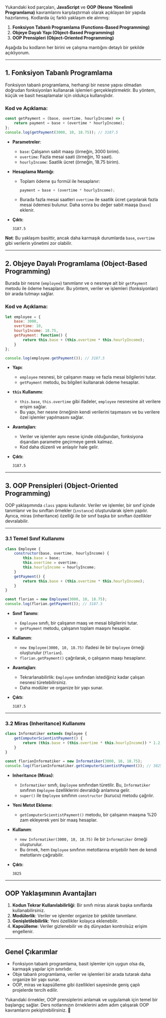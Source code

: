 Yukarıdaki kod parçaları, **JavaScript** ve **OOP (Nesne Yönelimli Programlama)** kavramlarını karşılaştırmalı olarak açıklayan bir yapıda hazırlanmış. Kodlarda üç farklı yaklaşım ele alınmış:

1. **Fonksiyon Tabanlı Programlama (Functions-Based Programming)**
2. **Objeye Dayalı Yapı (Object-Based Programming)**
3. **OOP Prensipleri (Object-Oriented Programming)**

Aşağıda bu kodların her birini ve çalışma mantığını detaylı bir şekilde açıklıyorum.

---

## 1. **Fonksiyon Tabanlı Programlama**

Fonksiyon tabanlı programlama, herhangi bir nesne yapısı olmadan doğrudan fonksiyonları kullanarak işlemleri gerçekleştirmektir. Bu yöntem, küçük ve basit hesaplamalar için oldukça kullanışlıdır.

### Kod ve Açıklama:

```javascript
const getPayment = (base, overtime, hourlyIncome) => {
    return payment = base + (overtime * hourlyIncome);
};
console.log(getPayment(3000, 10, 18.75)); // 3187.5
```

- **Parametreler**:
  - `base`: Çalışanın sabit maaşı (örneğin, 3000 birim).
  - `overtime`: Fazla mesai saati (örneğin, 10 saat).
  - `hourlyIncome`: Saatlik ücret (örneğin, 18.75 birim).

- **Hesaplama Mantığı**:
  - Toplam ödeme şu formül ile hesaplanır:
    ```javascript
    payment = base + (overtime * hourlyIncome);
    ```
  - Burada fazla mesai saatleri `overtime` ile saatlik ücret çarpılarak fazla mesai ödemesi bulunur. Daha sonra bu değer sabit maaşa (`base`) eklenir.

- **Çıktı**:
  ```plaintext
  3187.5
  ```

**Not**: Bu yaklaşım basittir, ancak daha karmaşık durumlarda `base`, `overtime` gibi verilerin yönetimi zor olabilir.

---

## 2. **Objeye Dayalı Programlama (Object-Based Programming)**

Burada bir nesne (`employee`) tanımlanır ve o nesneye ait bir `getPayment` metodu ile ödeme hesaplanır. Bu yöntem, veriler ve işlemleri (fonksiyonları) bir arada tutmayı sağlar.

### Kod ve Açıklama:

```javascript
let employee = {
    base: 3000,
    overtime: 10,
    hourlyIncome: 18.75,
    getPayment: function() {
        return this.base + (this.overtime * this.hourlyIncome);
    }
};

console.log(employee.getPayment()); // 3187.5
```

- **Yapı**:
  - `employee` nesnesi, bir çalışanın maaşı ve fazla mesai bilgilerini tutar.
  - `getPayment` metodu, bu bilgileri kullanarak ödeme hesaplar.

- **`this` Kullanımı**:
  - `this.base`, `this.overtime` gibi ifadeler, `employee` nesnesine ait verilere erişim sağlar.
  - Bu yapı, her nesne örneğinin kendi verilerini taşımasını ve bu verilere özel işlemler yapılmasını sağlar.

- **Avantajları**:
  - Veriler ve işlemler aynı nesne içinde olduğundan, fonksiyona dışarıdan parametre geçirmeye gerek kalmaz.
  - Kod daha düzenli ve anlaşılır hale gelir.

- **Çıktı**:
  ```plaintext
  3187.5
  ```

---

## 3. **OOP Prensipleri (Object-Oriented Programming)**

OOP yaklaşımında `class` yapısı kullanılır. Veriler ve işlemler, bir sınıf içinde tanımlanır ve bu sınıftan örnekler (`instance`) oluşturularak işlem yapılır. Ayrıca, miras (inheritance) özelliği ile bir sınıf başka bir sınıftan özellikler devralabilir.

---

### 3.1 **Temel Sınıf Kullanımı**

```javascript
class Employee {
    constructor(base, overtime, hourlyIncome) {
        this.base = base;
        this.overtime = overtime;
        this.hourlyIncome = hourlyIncome;
    }
    getPayment() {
        return this.base + (this.overtime * this.hourlyIncome);
    }
}

const florian = new Employee(3000, 10, 18.75);
console.log(florian.getPayment()); // 3187.5
```

- **Sınıf Tanımı**:
  - `Employee` sınıfı, bir çalışanın maaş ve mesai bilgilerini tutar.
  - `getPayment` metodu, çalışanın toplam maaşını hesaplar.

- **Kullanım**:
  - `new Employee(3000, 10, 18.75)` ifadesi ile bir `Employee` örneği oluşturulur (`florian`).
  - `florian.getPayment()` çağrılarak, o çalışanın maaşı hesaplanır.

- **Avantajları**:
  - Tekrarlanabilirlik: `Employee` sınıfından istediğiniz kadar çalışan nesnesi türetebilirsiniz.
  - Daha modüler ve organize bir yapı sunar.

- **Çıktı**:
  ```plaintext
  3187.5
  ```

---

### 3.2 **Miras (Inheritance) Kullanımı**

```javascript
class Informatiker extends Employee {
    getComputerScientistPayment() {
        return (this.base + (this.overtime * this.hourlyIncome)) * 1.2;
    }
}

const florianInformatiker = new Informatiker(3000, 10, 18.75);
console.log(florianInformatiker.getComputerScientistPayment()); // 3825
```

- **Inheritance (Miras)**:
  - `Informatiker` sınıfı, `Employee` sınıfından türetilir. Bu, `Informatiker` sınıfının `Employee` özelliklerini devraldığı anlamına gelir.
  - `super()` ile `Employee` sınıfının `constructor` (kurucu) metodu çağrılır.

- **Yeni Metot Ekleme**:
  - `getComputerScientistPayment()` metodu, bir çalışanın maaşına %20 zam ekleyerek yeni bir maaş hesaplar.

- **Kullanım**:
  - `new Informatiker(3000, 10, 18.75)` ile bir `Informatiker` örneği oluşturulur.
  - Bu örnek, hem `Employee` sınıfının metotlarına erişebilir hem de kendi metotlarını çağırabilir.

- **Çıktı**:
  ```plaintext
  3825
  ```

---

## OOP Yaklaşımının Avantajları

1. **Kodun Tekrar Kullanılabilirliği**: Bir sınıfı miras alarak başka sınıflarda kullanabilirsiniz.
2. **Modülerlik**: Veriler ve işlemler organize bir şekilde tanımlanır.
3. **Genişletilebilirlik**: Yeni özellikler kolayca eklenebilir.
4. **Kapsülleme**: Veriler gizlenebilir ve dış dünyadan kontrolsüz erişim engellenir.

---

## Genel Çıkarımlar

- Fonksiyon tabanlı programlama, basit işlemler için uygun olsa da, karmaşık yapılar için sınırlıdır.
- Obje tabanlı programlama, veriler ve işlemleri bir arada tutarak daha organize bir yapı sunar.
- OOP, miras ve kapsülleme gibi özellikleri sayesinde geniş çaplı projelerde tercih edilir.

Yukarıdaki örnekler, OOP prensiplerini anlamak ve uygulamak için temel bir başlangıç sağlar. Ders notlarınızın örneklerini adım adım çalışarak OOP kavramlarını pekiştirebilirsiniz. 🎯